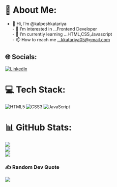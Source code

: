 <!-- ### Hi there 👋 -->

<!--
**Patel-Vijay45/Patel-Vijay45** is a ✨ _special_ ✨ repository because its `README.md` (this file) appears on your GitHub profile.

Here are some ideas to get you started:

- 🔭 I’m currently working on ...
- 🌱 I’m currently learning ...
- 👯 I’m looking to collaborate on ...
- 🤔 I’m looking for help with ...
- 💬 Ask me about ...
- 📫 How to reach me: ...
- 😄 Pronouns: ...
- ⚡ Fun fact: ...
-->

# 💫 About Me:
- 👋 Hi, I’m @kalpeshkatariya<br>- 👀 I’m interested in ...Frontend Developer<br>- 🌱 I’m currently learning ...HTML,CSS,Javascript<br>- 📫 How to reach me ...kkatariya05@gmail.com


## 🌐 Socials:
[![LinkedIn](https://img.shields.io/badge/LinkedIn-%230077B5.svg?logo=linkedin&logoColor=white)](https://linkedin.com/in/Kalpesh-Katariya) 

# 💻 Tech Stack:
 ![HTML5](https://img.shields.io/badge/html5-%23E34F26.svg?style=for-the-badge&logo=html5&logoColor=white) ![CSS3](https://img.shields.io/badge/css3-%231572B6.svg?style=for-the-badge&logo=css3&logoColor=white) ![JavaScript](https://img.shields.io/badge/javascript-%23323330.svg?style=for-the-badge&logo=javascript&logoColor=%23F7DF1E)<!-- ![React](https://img.shields.io/badge/react-%2320232a.svg?style=for-the-badge&logo=react&logoColor=%2361DAFB) ![MySQL](https://img.shields.io/badge/mysql-%2300f.svg?style=for-the-badge&logo=mysql&logoColor=white) -->
# 📊 GitHub Stats:
![](https://github-readme-stats.vercel.app/api?username=kalpeshkatariya&theme=dark&hide_border=false&include_all_commits=true&count_private=true)<br/>
![](https://github-readme-streak-stats.herokuapp.com/?user=kalpeshkatariya&theme=dark&hide_border=false)<br/>
![](https://github-readme-stats.vercel.app/api/top-langs/?username=kalpeshkatariya&theme=dark&hide_border=false&include_all_commits=true&count_private=true&layout=compact)

### ✍️ Random Dev Quote
![](https://quotes-github-readme.vercel.app/api?type=horizontal&theme=dark)
